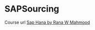 # SAPSourcing

Course url [Sap Hana by Rana W Mahmood](https://www.udemy.com/course/sap-s4hana-mm-sourcing-and-procurement/learn/lecture/29224572)